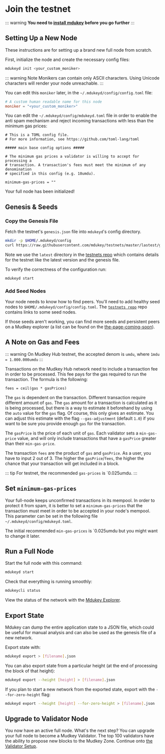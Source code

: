 # Join the testnet

::: warning
**You need to [install mdukey](./installation.md) before you go further**
:::

## Setting Up a New Node

These instructions are for setting up a brand new full node from scratch.

First, initialize the node and create the necessary config files:

```bash
mdukeyd init <your_custom_moniker>
```

::: warning Note
Monikers can contain only ASCII characters. Using Unicode characters will render your node unreachable.
:::

You can edit this `moniker` later, in the `~/.mdukeyd/config/config.toml` file:

```toml
# A custom human readable name for this node
moniker = "<your_custom_moniker>"
```

You can edit the `~/.mdukeyd/config/mdukeyd.toml` file in order to enable the anti spam mechanism and reject incoming transactions with less than the minimum gas prices:

```
# This is a TOML config file.
# For more information, see https://github.com/toml-lang/toml

##### main base config options #####

# The minimum gas prices a validator is willing to accept for processing a
# transaction. A transaction's fees must meet the minimum of any denomination
# specified in this config (e.g. 10umdu).

minimum-gas-prices = ""
```

Your full node has been initialized! 

## Genesis & Seeds

### Copy the Genesis File

Fetch the testnet's `genesis.json` file into `mdukeyd`'s config directory.

```bash
mkdir -p $HOME/.mdukeyd/config
curl https://raw.githubusercontent.com/mdukey/testnets/master/lastest/genesis.json > $HOME/.mdukeyd/config/genesis.json
```

Note we use the `latest` directory in the [testnets repo](https://github.com/mdukey/testnets) which contains details for the testnet like the latest version and the genesis file. 

To verify the correctness of the configuration run:

```bash
mdukeyd start
```

### Add Seed Nodes

Your node needs to know how to find peers. You'll need to add healthy seed nodes to `$HOME/.mdukeyd/config/config.toml`. The [`testnets repo`](https://github.com/mdukey/testnets) repo contains links to some seed nodes.

If those seeds aren't working, you can find more seeds and persistent peers on a Mudkey explorer (a list can be found on the [the-page-coming-soon](https://mdukey.network)). 

## A Note on Gas and Fees

::: warning
On Mudkey Hub testnet, the accepted denom is `umdu`, where `1mdu = 1.000.000umdu`
:::

Transactions on the Mudkey Hub network need to include a transaction fee in order to be processed. This fee pays for the gas required to run the transaction. The formula is the following:

```
fees = ceil(gas * gasPrices)
```

The `gas` is dependent on the transaction. Different transaction require different amount of `gas`. The `gas` amount for a transaction is calculated as it is being processed, but there is a way to estimate it beforehand by using the `auto` value for the `gas` flag. Of course, this only gives an estimate. You can adjust this estimate with the flag `--gas-adjustment` (default `1.0`) if you want to be sure you provide enough `gas` for the transaction. 

The `gasPrice` is the price of each unit of `gas`. Each validator sets a `min-gas-price` value, and will only include transactions that have a `gasPrice` greater than their `min-gas-price`. 

The transaction `fees` are the product of `gas` and `gasPrice`. As a user, you have to input 2 out of 3. The higher the `gasPrice`/`fees`, the higher the chance that your transaction will get included in a block. 

::: tip
For testnet, the recommended `gas-prices` is `0.025umdu. 
::: 

## Set `minimum-gas-prices`

Your full-node keeps unconfirmed transactions in its mempool. In order to protect it from spam, it is better to set a `minimum-gas-prices` that the transaction must meet in order to be accepted in your node's mempool. This parameter can be set in the following file `~/.mdukeyd/config/mdukeyd.toml`.

The initial recommended `min-gas-prices` is `0.025umdu but you might want to change it later. 

## Run a Full Node

Start the full node with this command:

```bash
mdukeyd start
```

Check that everything is running smoothly:

```bash
mdukeycli status
```

View the status of the network with the [Mdukey Explorer](https://scan.mdukey.org). 

## Export State

Mdukey can dump the entire application state to a JSON file, which could be useful for manual analysis and can also be used as the genesis file of a new network.

Export state with:

```bash
mdukeyd export > [filename].json
```

You can also export state from a particular height (at the end of processing the block of that height):

```bash
mdukeyd export --height [height] > [filename].json
```

If you plan to start a new network from the exported state, export with the `--for-zero-height` flag:

```bash
mdukeyd export --height [height] --for-zero-height > [filename].json
```

## Upgrade to Validator Node

You now have an active full node. What's the next step? You can upgrade your full node to become a Mudkey Validator. The top 100 validators have the ability to propose new blocks to the Mudkey Zone. Continue onto [the Validator Setup](./validator-setup.md).
